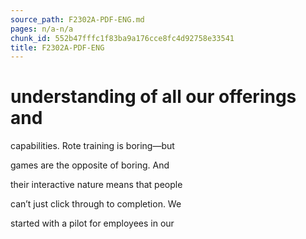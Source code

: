 ```yaml
---
source_path: F2302A-PDF-ENG.md
pages: n/a-n/a
chunk_id: 552b47fffc1f83ba9a176cce8fc4d92758e33541
title: F2302A-PDF-ENG
---
```

# understanding of all our offerings and

capabilities. Rote training is boring—but

games are the opposite of boring. And

their interactive nature means that people

can’t just click through to completion. We

started with a pilot for employees in our

